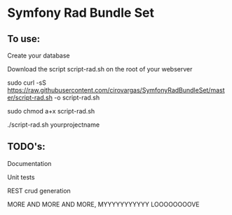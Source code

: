 Symfony Rad Bundle Set
======================
To use:
-------
Create your database

Download the script script-rad.sh on the root of your webserver

sudo curl -sS https://raw.githubusercontent.com/cirovargas/SymfonyRadBundleSet/master/script-rad.sh -o script-rad.sh

sudo chmod a+x script-rad.sh

./script-rad.sh yourprojectname

TODO's:
--------

Documentation

Unit tests

REST crud generation

MORE AND MORE AND MORE,  MYYYYYYYYYYY LOOOOOOOOVE
